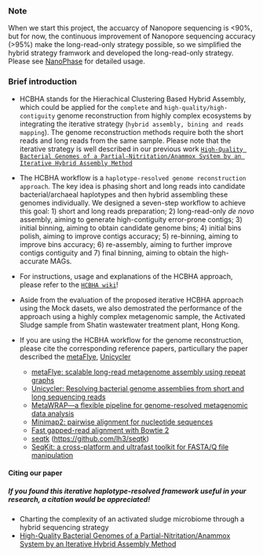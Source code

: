 ### Note
When we start this project, the accuarcy of Nanopore sequencing is <90%, but for now, the continuous improvement of Nanopore sequencing accuracy (>95%) make the long-read-only strategy possible, so we simplified the hybrid strategy framwork and developed the long-read-only strategy. Please see [NanoPhase](https://github.com/Hydro3639/NanoPhase) for detailed usage.

### Brief introduction
* HCBHA stands for the Hierachical Clustering Based Hybrid Assembly, which could be applied for the `complete` and  `high-quality/high-contiguity` genome reconstruction from  highly complex ecosystems by integrating the iterative strategy (`hybrid assembly, bining and reads mapping`). The genome reconstruction methods require both the short reads and long reads from the same sample. Please note that the iterative strategy is well described in our previous work [`High-Quality Bacterial Genomes of a Partial-Nitritation/Anammox System by an Iterative Hybrid Assembly Method`](https://github.com/Hydro3639/Iterative-Hybrid-Assembly-for-enrichment-system "https://github.com/Hydro3639/Iterative-Hybrid-Assembly-for-enrichment-system")

* The HCBHA workflow is a `haplotype-resolved genome reconstruction approach`. The key idea is phasing short and long reads into candidate bacterial/archaeal haplotypes and then hybrid assembling these genomes individually. We designed a seven-step workflow to achieve this goal: 1) short and long reads preparation; 2) long-read-only *de novo* assembly, aiming to generate high-contiguity error-prone contigs; 3) initial binning, aiming to obtain candidate genome bins; 4) initial bins polish, aiming to improve contigs accuracy; 5) re-binning, aiming to improve bins accuracy; 6) re-assembly, aiming to further improve contigs contiguity and 7) final binning, aiming to obtain the high-accurate MAGs.

* For instructions, usage and explanations of the HCBHA approach, please refer to the [`HCBHA wiki`](https://github.com/Hydro3639/HCBHA-STAS/blob/master/HCBHA%20wiki.md "HCBHA wiki")!
* Aside from the evaluation of the proposed iterative HCBHA approach using the Mock dasets, we also demostrated the performance of the approach using a highly complex metagenomic sample, the Activated Sludge sample from Shatin wastewater treatment plant, Hong Kong.
* If you are using the HCBHA workflow for the genome reconstruction, please cite the corresponding reference papers, particullary the paper described the [metaFlye](https://github.com/fenderglass/Flye), [Unicycler](https://github.com/rrwick/Unicycler)
  * [metaFlye: scalable long-read metagenome assembly using repeat graphs](https://www.nature.com/articles/s41592-020-00971-x)
  * [Unicycler: Resolving bacterial genome assemblies from short and long sequencing reads](https://journals.plos.org/ploscompbiol/article?id=10.1371/journal.pcbi.1005595) <br>
  * [MetaWRAP—a flexible pipeline for genome-resolved metagenomic data analysis](https://microbiomejournal.biomedcentral.com/articles/10.1186/s40168-018-0541-1)
  * [Minimap2: pairwise alignment for nucleotide sequences](https://academic.oup.com/bioinformatics/article/34/18/3094/4994778)
  * [Fast gapped-read alignment with Bowtie 2](https://www.nature.com/articles/nmeth.1923)
  * [seqtk](https://github.com/lh3/seqtk) (https://github.com/lh3/seqtk)
  * [SeqKit: a cross-platform and ultrafast toolkit for FASTA/Q file manipulation](https://github.com/shenwei356/seqkit)
#### Citing our paper
##### If you found this iterative haplotype-resolved framework useful in your research, a citation would be appreciated!
 * Charting the complexity of an activated sludge microbiome through a hybrid sequencing strategy
 * [High-Quality Bacterial Genomes of a Partial-Nitritation/Anammox System by an Iterative Hybrid Assembly Method](https://microbiomejournal.biomedcentral.com/articles/10.1186/s40168-020-00937-3) 


